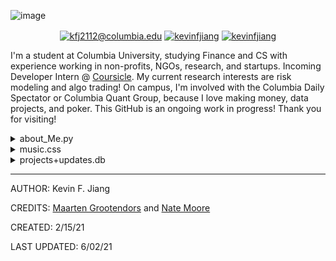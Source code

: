![image](https://github.com/kevinfjiang/kevinfjiang/blob/master/Hello%20world.png)

<p align="center">
<a href="mailto:kfj2112@columbia.edu" target="blank"><img align="center" src="https://img.shields.io/badge/Gmail-D14836?style=for-the-badge&logo=gmail&logoColor=white&link=kfj@columbia.edu" alt="kfj2112@columbia.edu"/></a>
<a href="https://www.linkedin.com/in/kevinfjiang/" target="blank"><img align="center" src="https://img.shields.io/badge/-LinkedIn-039BE5?style=for-the-badge&logo=Linkedin&logoColor=white&link=https://www.linkedin.com/in/kevinfjiang/" alt="kevinfjiang"/></a>
<a href="https://columbiauniversity.zoom.us/my/kevinfjiang" target="blank"><img align="center" src="https://img.shields.io/badge/Zoom-2D8CFF?style=for-the-badge&logo=zoom&logoColor=white&link=https://columbiauniversity.zoom.us/my/kevinfjiang" alt="kevinfjiang"/></a>

</p>

I'm a student at Columbia University, studying Finance and CS with experience
working in non-profits, NGOs, research, and startups.
Incoming Developer Intern @ [Coursicle](https://www.coursicle.com/).
My current research interests are risk modeling and algo trading! 
On campus, I'm involved with the Columbia Daily Spectator or Columbia Quant Group, 
because I love making money, data projects, and poker. 
This GitHub is an ongoing work in progress! Thank you for visiting!

<details>
<summary>about_Me.py</summary>
  
  <!---
  | Command | Description |
| --- | --- |
| [Vectors of Locally Aggregated Concepts](https://github.com/MaartenGr/VLAC) | <img src="https://img.shields.io/badge/-NLP-red"> <img src="https://img.shields.io/badge/-Python-blue">|
| ... | ... |
  --->
  

```python
import casualPersonalBio as PB

def main():
     print(getBio())

def getBio():
    PB.bio = {
        'Hobbiess':     "You will often find me working on personal projects[below], managing my stock portfolio, coding, hiking, or debating, playing poker/other games",
        'Free time':              "On an ordinary day I can be found playing soccer on the lawn, exploring new coffee shops, watching/analyzing F1, tryinng to jam out on bass, going for walks in the city, or at Trivia Night!",
        'Skills':                 {
                                  "Proficient": [Python, C++, Java, HTML/CSS, SQL, Git, Bash, AWS, Excel VBA, Microsoft Office ]
        'Socials':                "Please Contact me via email so we can chat! \

``` 
<p align = "middle">
<a href="https://github.com/kevinfjiang?tab=projects" target="blank"><img align="center" src="https://img.shields.io/badge/GitHub-100000?style=for-the-badge&logo=github&logoColor=white&link=https://github.com/kevinjiang019?tab=projects" alt="kevinjiang019"/>
<a href="https://www.instagram.com/kevinfjiang/" target="blank"><img align="center" src="https://img.shields.io/badge/Instagram-E4405F?style=for-the-badge&logo=instagram&logoColor=white&link=https://www.instagram.com/kevinfjiang/" alt="kevinfjiang"/>
<a href="https://www.facebook.com/kevinfjiang/" target="blank"><img align="center" src="https://img.shields.io/badge/Facebook-1877F2?style=for-the-badge&logo=facebook&logoColor=white&link=https://www.facebook.com/kevinfjiang/" alt="kevinfjiang"/></a>
<a href="mailto:kevin.jiang016@gmail.com" target="blank"><img align="center" src="https://img.shields.io/badge/Gmail-D14836?style=for-the-badge&logo=gmail&logoColor=white&link=kevin.jiang016@gmail.com" alt="kevin.jiang016@gmail.com"/></a>"


```python
              }
    return PB.bio

if __name__ == "__main__":
    main()
    print("Thank you for learning a bit more about me!)
```


</details> 
<details>
<summary>music.css</summary>
  
  <!---
  | Command | Description |
| --- | --- |
| [Vectors of Locally Aggregated Concepts](https://github.com/MaartenGr/VLAC) | <img src="https://img.shields.io/badge/-NLP-red"> <img src="https://img.shields.io/badge/-Python-blue">|
| ... | ... |
  --->
  

| What I'm currently listening to!                                                                                               |
| ------------------------------------------------------------------------------------------------------------------------------ |
| <a href="https://natemoo-re.kevinjiang019.vercel.app/now-playing?open"><img src="https://natemoo-re.kevinjiang019.vercel.app/now-playing" width="540" height="64"></a> |


<table>
  <thead>
    <tr>
      <th>Top Songs</th>
    </tr>
  </thead>
  <tbody>
    <tr>
      <td><a href="https://natemoo-re.kevinjiang019.vercel.app/top-tracks?i=1&open"><img src="https://natemoo-re.kevinjiang019.vercel.app/top-tracks?i=1" width="540" height="64"></a></td>
    </tr>
    <tr></tr> <!-- hide gray row -->
    <tr>
      <td><a href="https://natemoo-re.kevinjiang019.vercel.app/top-tracks?i=2&open"><img src="https://natemoo-re.kevinjiang019.vercel.app/top-tracks?i=2" width="540" height="64"></a></td>
    </tr>
    <tr></tr> <!-- hide gray row -->
    <tr>
      <td><a href="https://natemoo-re.kevinjiang019.vercel.app/top-tracks?i=3&open"><img src="https://natemoo-re.kevinjiang019.vercel.app/top-tracks?i=3" width="540" height="64"></a></td>
    </tr>
  </tbody>
</table>

</details>  

<details>
<summary>projects+updates.db</summary>
  
  <!---
  | Command | Description |
| --- | --- |
| [Vectors of Locally Aggregated Concepts](https://github.com/MaartenGr/VLAC) | <img src="https://img.shields.io/badge/-NLP-red"> <img src="https://img.shields.io/badge/-Python-blue">|
| ... | ... |
  --->
  
| Project | Description | Date |
| --- | --- | ---- |
| [Complex Network Analysis @ CRIS Lab](https://github.com/kevinjiang019/IncomeInequalityGraphModel)| Research Intern at the CRIS lab studying mathematical network models and risk analysis [[Paper](https://docs.google.com/document/d/1-QzvYuMc5nrgq8PMzZ6FalBaqHegKqCk87_l52wONlo/edit)] | Jan '21-Jun '21
| [NBA Text Alert Project](https://github.com/kevinjiang019/NBATextAlerts)| Alerts when a selected NBA player (Ben Simmons) performs a selected action (Make a 3) | April '21 |
| [RegisRoar Pitchdeck @ Data Product Initiative CU](https://drive.google.com/file/d/1-LmtbM0avaClkDp6dG3a_psUqBVfVJy0/view?usp=sharing)| A personalized Columbia course machine learning recommendation platform based on crowd-sourced data, user-specific interests, and aggregated reviews | AY '20-21
| [Coursicle](https://www.coursicle.com/)| A platform that makes course registration for students at over 900 colleges easier| Summer '21
</details> 


-----
AUTHOR: Kevin F. Jiang

CREDITS: [Maarten Grootendors](https://github.com/MaartenGr) and [Nate Moore](https://github.com/natemoo-re)

CREATED: 2/15/21
  
LAST UPDATED: 6/02/21
